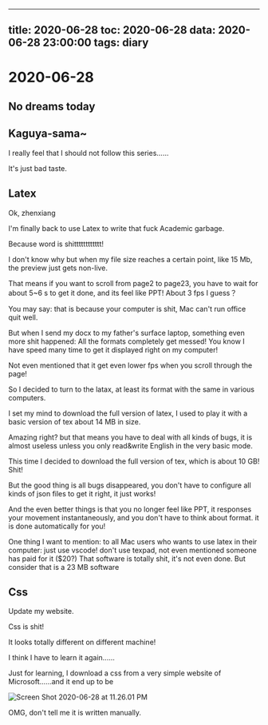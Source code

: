
---
title: 2020-06-28
toc: 2020-06-28
data: 2020-06-28 23:00:00
tags: diary
---


# 2020-06-28

## No dreams today



## Kaguya-sama~

I really feel that I should not follow this series......

It's just bad taste.

## Latex

Ok, zhenxiang

I'm finally back to use Latex to write that fuck Academic garbage.

Because word is shitttttttttttt!

I don't know why but when my file size reaches a certain point, like 15 Mb, the preview just gets non-live.

That means if you want to scroll from page2 to page23, you have to wait for about 5~6 s to get it done, and its feel like PPT! About 3 fps I guess？

You may say: that is because your computer is shit, Mac can't run office quit well.

But when I send my docx to my father's surface laptop, something even more shit happened: All the formats completely get messed! You know I have speed many time to get it displayed right on my computer!

Not even mentioned that it get even lower fps when you scroll through the page!



So I decided to turn to the  latax, at least its format with the same in various computers.

I set my mind to download the full version of latex, I used to play it with a basic version of tex about 14 MB in size.

Amazing right? but that means you have to deal with all kinds of bugs, it is almost useless unless you only read&write English in the very basic mode.

This time I decided to download the full version of tex, which is about 10 GB! Shit!

But the good thing is all bugs disappeared, you don't have to configure all kinds of json files to get it right, it just works!

And the even better things is that you no longer feel like PPT, it responses your movement instantaneously, and you don't have to think about format. it is done automatically for you!

One thing I want to mention: to all Mac users who wants to use latex in their computer: just use vscode! don't use texpad, not even mentioned someone has paid for it ($20?) That software is totally shit, it's not even done. But consider that is a 23 MB software 

## Css

Update my website.

Css is shit!

It looks totally different on different machine!

I think I have to learn it again......



Just for learning, I download a css from a very simple website of Microsoft……and it end up to be

![Screen Shot 2020-06-28 at 11.26.01 PM](https://tva1.sinaimg.cn/large/007S8ZIlgy1gg8f4txsotj30v80dc765.jpg)

OMG, don't tell me it is written manually.

